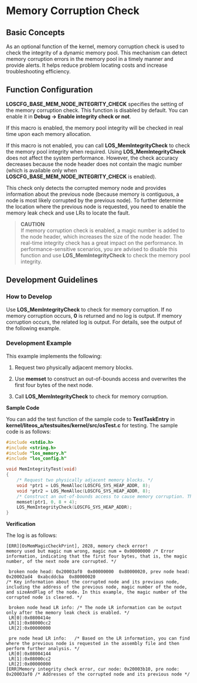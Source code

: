 # Memory Corruption Check


## Basic Concepts

As an optional function of the kernel, memory corruption check is used to check the integrity of a dynamic memory pool. This mechanism can detect memory corruption errors in the memory pool in a timely manner and provide alerts. It helps reduce problem locating costs and increase troubleshooting efficiency.


## Function Configuration

**LOSCFG_BASE_MEM_NODE_INTEGRITY_CHECK** specifies the setting of the memory corruption check. This function is disabled by default. You can enable it in **Debug -> Enable integrity check or not**.

If this macro is enabled, the memory pool integrity will be checked in real time upon each memory allocation.

If this macro is not enabled, you can call **LOS_MemIntegrityCheck** to check the memory pool integrity when required. Using **LOS_MemIntegrityCheck** does not affect the system performance. However, the check accuracy decreases because the node header does not contain the magic number (which is available only when **LOSCFG_BASE_MEM_NODE_INTEGRITY_CHECK** is enabled).

This check only detects the corrupted memory node and provides information about the previous node (because memory is contiguous, a node is most likely corrupted by the previous node). To further determine the location where the previous node is requested, you need to enable the memory leak check and use LRs to locate the fault.

> **CAUTION**<br/>
> If memory corruption check is enabled, a magic number is added to the node header, which increases the size of the node header.  The real-time integrity check has a great impact on the performance. In performance-sensitive scenarios, you are advised to disable this function and use **LOS_MemIntegrityCheck** to check the memory pool integrity.


## Development Guidelines


### How to Develop

Use **LOS_MemIntegrityCheck** to check for memory corruption. If no memory corruption occurs, **0** is returned and no log is output. If memory corruption occurs, the related log is output. For details, see the output of the following example.


### Development Example

This example implements the following:

1. Request two physically adjacent memory blocks.

2. Use **memset** to construct an out-of-bounds access and overwrites the first four bytes of the next node.

3. Call **LOS_MemIntegrityCheck** to check for memory corruption.


**Sample Code**

You can add the test function of the sample code to **TestTaskEntry** in **kernel/liteos_a/testsuites/kernel/src/osTest.c** for testing.
The sample code is as follows:



```c
#include <stdio.h>
#include <string.h>
#include "los_memory.h"
#include "los_config.h"

void MemIntegrityTest(void)
{
    /* Request two physically adjacent memory blocks. */
    void *ptr1 = LOS_MemAlloc(LOSCFG_SYS_HEAP_ADDR, 8);
    void *ptr2 = LOS_MemAlloc(LOSCFG_SYS_HEAP_ADDR, 8);
    /* Construct an out-of-bounds access to cause memory corruption. The memory block of the first node is 8 bytes. Clearing 12 bytes overwrites the header of the second memory node. */
    memset(ptr1, 0, 8 + 4);
    LOS_MemIntegrityCheck(LOSCFG_SYS_HEAP_ADDR);
}
```

**Verification**


The log is as follows:



```
[ERR][OsMemMagicCheckPrint], 2028, memory check error!
memory used but magic num wrong, magic num = 0x00000000 /* Error information, indicating that the first four bytes, that is, the magic number, of the next node are corrupted. */

 broken node head: 0x20003af0  0x00000000  0x80000020, prev node head: 0x20002ad4  0xabcddcba  0x80000020
/* Key information about the corrupted node and its previous node, including the address of the previous node, magic number of the node, and sizeAndFlag of the node. In this example, the magic number of the corrupted node is cleared. */

 broken node head LR info: /* The node LR information can be output only after the memory leak check is enabled. */
 LR[0]:0x0800414e
 LR[1]:0x08000cc2
 LR[2]:0x00000000

 pre node head LR info:   /* Based on the LR information, you can find where the previous node is requested in the assembly file and then perform further analysis. */
 LR[0]:0x08004144
 LR[1]:0x08000cc2
 LR[2]:0x00000000
[ERR]Memory integrity check error, cur node: 0x20003b10, pre node: 0x20003af0 /* Addresses of the corrupted node and its previous node */
```
